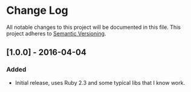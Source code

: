 # Change Log
All notable changes to this project will be documented in this file.
This project adheres to [Semantic Versioning](http://semver.org/).

## [1.0.0] - 2016-04-04
### Added
- Initial release, uses Ruby 2.3 and some typical libs that I know work.
